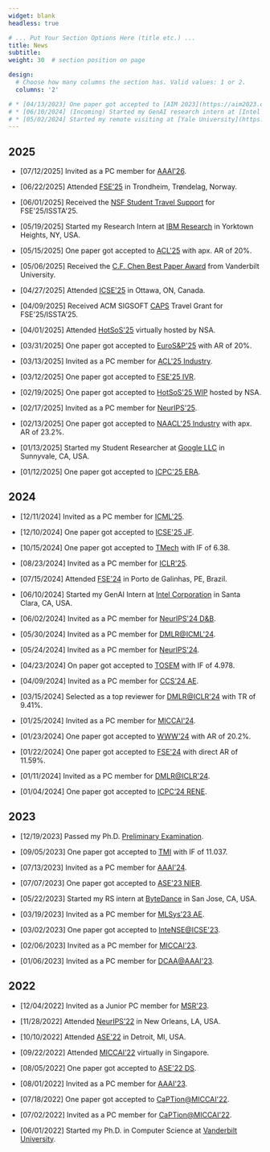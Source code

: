 ```yaml
---
widget: blank
headless: true

# ... Put Your Section Options Here (title etc.) ...
title: News
subtitle:
weight: 30  # section position on page

design:
  # Choose how many columns the section has. Valid values: 1 or 2.
  columns: '2'

# * [04/13/2023] One paper got accepted to [AIM 2023](https://aim2023.org/) focused section.
# * [06/10/2024] (Incoming) Started my GenAI research intern at [Intel Corporation](https://www.intel.com/content/www/us/en/homepage.html) in Santa Clara, CA, USA.
# * [05/02/2024] Started my remote visiting at [Yale University](https://www.yale.edu/) in New Haven, CT, USA.
---
```


## 2025

* [07/12/2025] Invited as a PC member for [AAAI'26](https://aaai.org/Conferences/AAAI-26/).

* [06/22/2025] Attended [FSE'25](https://conf.researchr.org/home/fse-2025) in Trondheim, Trøndelag, Norway.

* [06/01/2025] Received the [NSF Student Travel Support](https://conf.researchr.org/attending/issta-2025/nsf-student-travel-support) for FSE'25/ISSTA'25.

* [05/19/2025] Started my Research Intern at [IBM Research](https://research.ibm.com/labs/yorktown-heights) in Yorktown Heights, NY, USA.

* [05/15/2025] One paper got accepted to [ACL'25](https://2025.aclweb.org/) with apx. AR of 20%.

* [05/06/2025] Received the [C.F. Chen Best Paper Award](https://engineering.vanderbilt.edu/departments/computer-science/graduate/award-opportunities/#:~:text=The%20C.%20F.,and%20translational%20research%20in%20medicine.) from Vanderbilt University.

* [04/27/2025] Attended [ICSE'25](https://conf.researchr.org/home/icse-2025) in Ottawa, ON, Canada.

* [04/09/2025] Received ACM SIGSOFT [CAPS](https://www2.sigsoft.org/caps/capsmain/) Travel Grant for FSE'25/ISSTA'25.

* [04/01/2025] Attended [HotSoS'25](https://sos-vo.org/group/hotsos) virtually hosted by NSA.

* [03/31/2025] One paper got accepted to [EuroS&P'25](https://eurosp2025.ieee-security.org/cfp.html) with AR of 20%.

* [03/13/2025] Invited as a PC member for [ACL'25 Industry](https://2025.aclweb.org/calls/industry_track/).

* [03/12/2025] One paper got accepted to [FSE'25 IVR](https://conf.researchr.org/track/fse-2025/fse-2025-ideas-visions-and-reflections).

* [02/19/2025] One paper got accepted to [HotSoS'25 WIP](https://sos-vo.org/group/hotsos/cfp) hosted by NSA.

* [02/17/2025] Invited as a PC member for [NeurIPS'25](https://neurips.cc/).

* [02/13/2025] One paper got accepted to [NAACL'25 Industry](https://2025.naacl.org/calls/industry/) with apx. AR of 23.2%.

* [01/13/2025] Started my Student Researcher at [Google LLC](https://about.google/google-in-america/) in Sunnyvale, CA, USA.

* [01/12/2025] One paper got accepted to [ICPC'25 ERA](https://conf.researchr.org/track/icpc-2025/icpc-2025-early-research-achievements-era).

## 2024

* [12/11/2024] Invited as a PC member for [ICML'25](https://icml.cc/).

* [12/10/2024] One paper got accepted to [ICSE'25 JF](https://conf.researchr.org/track/icse-2025/icse-2025-journal-first-papers).

* [10/15/2024] One paper got accepted to [TMech](https://ieeexplore.ieee.org/xpl/RecentIssue.jsp?punumber=3516) with IF of 6.38.

* [08/23/2024] Invited as a PC member for [ICLR'25](https://iclr.cc/Conferences/2025).

* [07/15/2024] Attended [FSE'24](https://conf.researchr.org/home/fse-2024) in Porto de Galinhas, PE, Brazil.

* [06/10/2024] Started my GenAI Intern at [Intel Corporation](https://www.intel.com/content/www/us/en/homepage.html) in Santa Clara, CA, USA.

* [06/02/2024] Invited as a PC member for [NeurIPS'24 D&B](https://neurips.cc/Conferences/2024/CallForDatasetsBenchmarks).

* [05/30/2024] Invited as a PC member for [DMLR@ICML'24](https://dmlr.ai/).

* [05/24/2024] Invited as a PC member for [NeurIPS'24](https://neurips.cc/Conferences/2024).

* [04/23/2024] On paper got accepted to [TOSEM](https://dl.acm.org/journal/tosem) with IF of 4.978.

* [04/09/2024] Invited as a PC member for [CCS'24 AE](https://www.sigsac.org/ccs/CCS2024/call-for/call-for-artifacts.html).

* [03/15/2024] Selected as a top reviewer for [DMLR@ICLR'24](https://dmlr.ai/reviewers/) with TR of 9.41%.

* [01/25/2024] Invited as a PC member for [MICCAI'24](https://conferences.miccai.org/2024/en/).

* [01/23/2024] One paper got accepted to [WWW'24](https://www2024.thewebconf.org/) with AR of 20.2%.

* [01/22/2024] One paper got accepted to [FSE'24](https://2024.esec-fse.org/track/fse-2024-research-papers) with direct AR of 11.59%.

* [01/11/2024] Invited as a PC member for [DMLR@ICLR'24](https://dmlr.ai/).

* [01/04/2024] One paper got accepted to [ICPC‘24 RENE](https://conf.researchr.org/track/icpc-2024/icpc-2024-replications-and-negative-results--rene-).

## 2023

* [12/19/2023] Passed my Ph.D. [Preliminary Examination](https://engineering.vanderbilt.edu/cs/Graduate/CSExamination.php).

* [09/05/2023] One paper got accepted to [TMI](https://ieeexplore.ieee.org/xpl/RecentIssue.jsp?punumber=42) with IF of 11.037. 

* [07/13/2023] Invited as a PC member for [AAAI'24](https://aaai.org/Conferences/AAAI-24/).

* [07/07/2023] One paper got accepted to [ASE'23 NIER](https://conf.researchr.org/track/ase-2023/ase-2023-nier-track?).

* [05/22/2023] Started my RS intern at [ByteDance](https://www.bytedance.com/en/) in San Jose, CA, USA.

* [03/19/2023] Invited as a PC member for [MLSys'23 AE](https://mlsys.org/Conferences/2023/CallForAE).

* [03/02/2023] One paper got accepted to [InteNSE@ICSE'23](https://intense23.github.io/).

* [02/06/2023] Invited as a PC member for [MICCAI'23](https://conferences.miccai.org/2023/en/).

* [01/06/2023] Invited as a PC member for [DCAA@AAAI'23](https://ncsu-dk-lab.github.io/workshops/dcaa@2023/).

## 2022

* [12/04/2022] Invited as a Junior PC member for [MSR'23](https://conf.researchr.org/track/msr-2023/msr-2023-technical-papers).

* [11/28/2022] Attended [NeurIPS'22](https://nips.cc/) in New Orleans, LA, USA.

* [10/10/2022] Attended [ASE'22](https://conf.researchr.org/home/ase-2022) in Detroit, MI, USA.

* [09/22/2022] Attended [MICCAI'22](https://conferences.miccai.org/2022/en/) virtually in Singapore.

* [08/05/2022] One paper got accepted to [ASE'22 DS](https://conf.researchr.org/track/ase-2022/ase-2022-doctoral-symposium?).

* [08/01/2022] Invited as a PC member for [AAAI'23](https://aaai.org/Conferences/AAAI-23/).

* [07/18/2022] One paper got accepted to [CaPTion@MICCAI'22](https://caption-workshop.github.io/).

* [07/02/2022] Invited as a PC member for [CaPTion@MICCAI'22](https://conferences.miccai.org/2022/en/).

* [06/01/2022] Started my Ph.D. in Computer Science at [Vanderbilt University](https://www.vanderbilt.edu/).